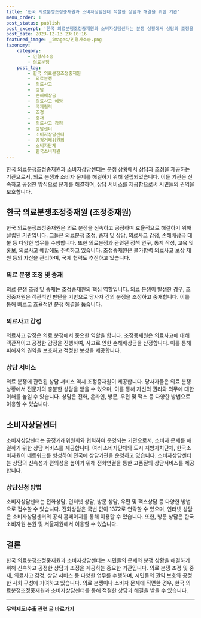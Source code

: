 ```yaml
---
title: '한국 의료분쟁조정중재원과 소비자상담센터 적절한 상담과 해결을 위한 기관'
menu_order: 1
post_status: publish
post_excerpt: '한국 의료분쟁조정중재원과 소비자상담센터는 분쟁 상황에서 상담과 조정을 제공하는 기관으로서, 의료 분쟁과 소비자 문제를 해결하기 위해 설립되었습니다. 이들 기관은 신속하고 공정한 방식으로 문제를 해결하며, 상담 서비스를 제공함으로써 시민들의 권익을 보호합니다.'
post_date: 2023-12-13 23:10:16
featured_image: _images/민형사소송.png
taxonomy:
    category:
        - 민형사소송
        - 의료분쟁
    post_tag:
        - 한국 의료분쟁조정중재원
        -  의료분쟁
        -  의료사고
        -  상담
        -  손해배상금
        -  의료사고 예방
        -  국제협력
        -  조정
        -  중재
        -  의료사고 감정
        -  상담센터
        -  소비자상담센터
        -  공정거래위원회
        -  소비자단체
        -  한국소비자원
---
```



한국 의료분쟁조정중재원과 소비자상담센터는 분쟁 상황에서 상담과 조정을 제공하는 기관으로서, 의료 분쟁과 소비자 문제를 해결하기 위해 설립되었습니다. 이들 기관은 신속하고 공정한 방식으로 문제를 해결하며, 상담 서비스를 제공함으로써 시민들의 권익을 보호합니다.

## 한국 의료분쟁조정중재원 (조정중재원)

한국 의료분쟁조정중재원은 의료 분쟁을 신속하고 공정하며 효율적으로 해결하기 위해 설립된 기관입니다. 그들은 의료분쟁 조정, 중재 및 상담, 의료사고 감정, 손해배상금 대불 등 다양한 업무를 수행합니다. 또한 의료분쟁과 관련된 정책 연구, 통계 작성, 교육 및 홍보, 의료사고 예방에도 주력하고 있습니다. 조정중재원은 불가항력 의료사고 보상 재원 등의 자산을 관리하며, 국제 협력도 추진하고 있습니다. 

### 의료 분쟁 조정 및 중재

의료 분쟁 조정 및 중재는 조정중재원의 핵심 역할입니다. 의료 분쟁이 발생한 경우, 조정중재원은 객관적인 판단을 기반으로 당사자 간의 분쟁을 조정하고 중재합니다. 이를 통해 빠르고 효율적인 분쟁 해결을 돕습니다.

### 의료사고 감정

의료사고 감정은 의료 분쟁에서 중요한 역할을 합니다. 조정중재원은 의료사고에 대해 객관적이고 공정한 감정을 진행하여, 사고로 인한 손해배상금을 산정합니다. 이를 통해 피해자의 권익을 보호하고 적정한 보상을 제공합니다.

### 상담 서비스

의료 분쟁에 관련된 상담 서비스 역시 조정중재원이 제공합니다. 당사자들은 의료 분쟁 상황에서 전문가의 충분한 상담을 받을 수 있으며, 이를 통해 자신의 권리와 의무에 대한 이해를 높일 수 있습니다. 상담은 전화, 온라인, 방문, 우편 및 팩스 등 다양한 방법으로 이용할 수 있습니다.

## 소비자상담센터

소비자상담센터는 공정거래위원회와 협력하여 운영되는 기관으로서, 소비자 문제를 해결하기 위한 상담 서비스를 제공합니다. 여러 소비자단체와 도시 지방자치단체, 한국소비자원이 네트워크를 형성하여 전국에 상담기관을 운영하고 있습니다. 소비자상담센터는 상담의 신속성과 편의성을 높이기 위해 전화연결을 통한 고품질의 상담서비스를 제공합니다.

### 상담신청 방법

소비자상담센터는 전화상담, 인터넷 상담, 방문 상담, 우편 및 팩스상담 등 다양한 방법으로 접수할 수 있습니다. 전화상담은 국번 없이 1372로 연락할 수 있으며, 인터넷 상담은 소비자상담센터의 공식 홈페이지를 통해 이용할 수 있습니다. 또한, 방문 상담은 한국소비자원 본원 및 서울지원에서 이용할 수 있습니다.

## 결론

한국 의료분쟁조정중재원과 소비자상담센터는 시민들의 문제와 분쟁 상황을 해결하기 위해 신속하고 공정한 상담과 조정을 제공하는 중요한 기관입니다. 의료 분쟁 조정 및 중재, 의료사고 감정, 상담 서비스 등 다양한 업무를 수행하며, 시민들의 권익 보호와 공정한 사회 구성에 기여하고 있습니다. 의료 분쟁이나 소비자 문제에 직면한 경우, 한국 의료분쟁조정중재원과 소비자상담센터를 통해 적절한 상담과 해결을 받을 수 있습니다.
<!-- wp:separator -->
<hr class="wp-block-separator has-alpha-channel-opacity"/>
<!-- /wp:separator -->

<!-- wp:group {"backgroundColor":"base","layout":{"type":"constrained"}} -->
<div class="wp-block-group has-base-background-color has-background"><!-- wp:paragraph {"align":"center","fontSize":"medium"} -->
<p class="has-text-align-center has-large-font-size"><strong>무역제도Ⅰ수출 관련 글 바로가기</strong></p>
<!-- /wp:paragraph -->


<!-- wp:latest-posts
{"categories":[{"id":14332,"count":19,"description":"","link":"https://uknowlaw.com/category/%eb%ac%b4%ec%97%ad%ec%a0%9c%eb%8f%84%e2%85%b0%ec%88%98%ec%b6%9c/","name":"무역제도Ⅰ수출","slug":"무역제도Ⅰ수출","taxonomy":"category","parent":0,"meta":[],"_links":{"self":[{"href":"https://uknowlaw.com/wp-json/wp/v2/categories/14332"}],"collection":[{"href":"https://uknowlaw.com/wp-json/wp/v2/categories"}],"about":[{"href":"https://uknowlaw.com/wp-json/wp/v2/taxonomies/category"}],"wp:post_type":[{"href":"https://uknowlaw.com/wp-json/wp/v2/posts?categories=14332"}],"curies":[{"name":"wp","href":"https://api.w.org/{rel}","templated":true}]}}],"postsToShow":100,"excerptLength":28,"postLayout":"grid","columns":2,"featuredImageAlign":"left","featuredImageSizeSlug":"large","fontSize":"small"} /--></div>
<!-- /wp:group -->